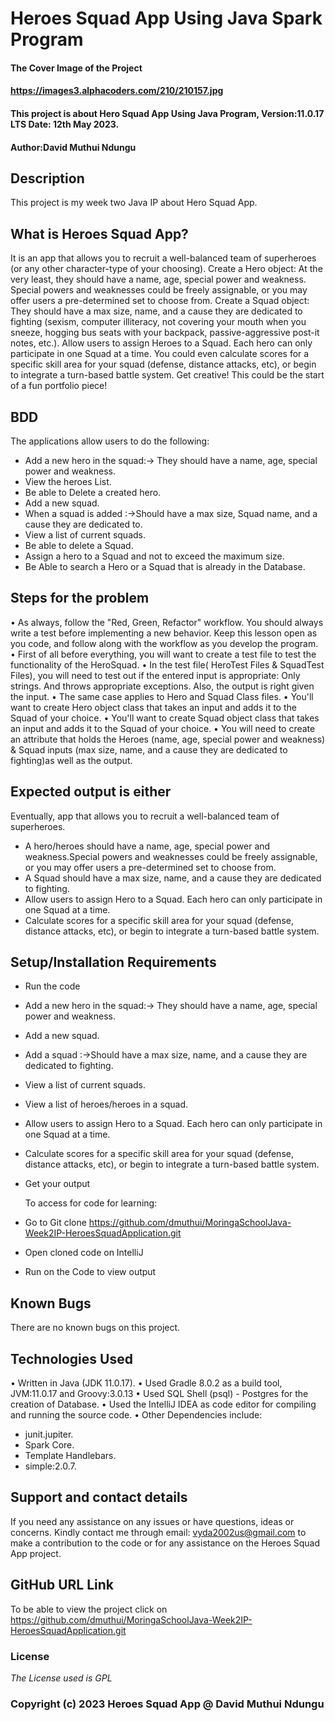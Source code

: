 # Heroes Squad App Using Java Spark Program
#### The Cover Image of the Project
#### https://images3.alphacoders.com/210/210157.jpg

#### This project is about Hero Squad App Using Java Program, Version:11.0.17 LTS Date: 12th May 2023.

#### Author:**David Muthui Ndungu**

## Description

This project is my week two Java IP about Hero Squad App.

## What is Heroes Squad App?
It is an app that allows you to recruit a well-balanced team of superheroes (or any other character-type of your choosing).
Create a Hero object: At the very least, they should have a name, age, special power and weakness. Special powers and weaknesses could be freely assignable, or you may offer users a pre-determined set to choose from.
Create a Squad object: They should have a max size, name, and a cause they are dedicated to fighting (sexism, computer illiteracy, not covering your mouth when you sneeze, hogging bus seats with your backpack, passive-aggressive post-it notes, etc.).
Allow users to assign Heroes to a Squad. Each hero can only participate in one Squad at a time.
You could even calculate scores for a specific skill area for your squad (defense, distance attacks, etc), or begin to integrate a turn-based battle system. Get creative! This could be the start of a fun portfolio piece!

## BDD
The applications allow users to do the following:
* Add a new hero in the squad:-> They should have a name, age, special power and weakness.
* View the heroes List.
* Be able to Delete a created hero.
* Add a new squad.
* When a squad is added :->Should have a max size, Squad name, and a cause they are dedicated to.
* View a list of current squads.
* Be able to delete a Squad.
* Assign a hero to a Squad and not to exceed the maximum size.
* Be Able to search a Hero or a Squad that is already in the Database.

## Steps for the problem
•   As always, follow the "Red, Green, Refactor" workflow. You should always write a test before implementing a new behavior. Keep this lesson open as you code, and follow along with the workflow as you develop the program.
•   First of all before everything, you will want to create a test file to test the functionality of the HeroSquad.
•   In the test file( HeroTest Files & SquadTest Files), you will need to test out if the entered input is appropriate: Only strings. And throws appropriate exceptions. Also, the output is right given the input.
•   The same case applies to Hero and Squad Class files.
•   You'll want to create Hero object class that takes an input and adds it to the Squad of your choice.
•   You'll want to create Squad object class that takes an input and adds it to the Squad of your choice.
•   You will need to create an attribute that holds the Heroes (name, age, special power and weakness) &
Squad inputs (max size, name, and a cause they are dedicated to fighting)as well as the output.


## **Expected output is either**
Eventually, app that allows you to recruit a well-balanced team of superheroes.
* A hero/heroes should have a name, age, special power and weakness.Special powers and weaknesses could be freely assignable, or you may offer users a pre-determined set to choose from.
* A Squad should have a max size, name, and a cause they are dedicated to fighting.
* Allow users to assign Hero to a Squad. Each hero can only participate in one Squad at a time.
* Calculate scores for a specific skill area for your squad (defense, distance attacks, etc), or begin to integrate a turn-based battle system.


## Setup/Installation Requirements
- Run the code
- Add a new hero in the squad:-> They should have a name, age, special power and weakness.
- Add a new squad.
- Add a squad :->Should have a max size, name, and a cause they are dedicated to fighting.
- View a list of current squads.
- View a list of heroes/heroes in a squad.
- Allow users to assign Hero to a Squad. Each hero can only participate in one Squad at a time.
- Calculate scores for a specific skill area for your squad (defense, distance attacks, etc), or begin to integrate a turn-based battle system.
- Get your output

  To access for code for learning:

- Go to Git clone https://github.com/dmuthui/MoringaSchoolJava-Week2IP-HeroesSquadApplication.git

- Open cloned code on IntelliJ
- Run on the Code to view output

## Known Bugs
There are no known bugs on this project.

## Technologies Used
•   Written in Java (JDK 11.0.17).
•   Used Gradle 8.0.2 as a build tool, JVM:11.0.17 and Groovy:3.0.13
•   Used SQL Shell (psql) - Postgres for the creation of Database.
•   Used the IntelliJ IDEA as code editor for compiling and running the source code.
•   Other Dependencies include:
-  junit.jupiter.
-  Spark Core.
-  Template Handlebars.
-  simple:2.0.7.


## Support and contact details
If you need any assistance on any issues or have questions, ideas or concerns. Kindly contact me through email: vyda2002us@gmail.com to make a contribution to the code or for any assistance on the Heroes Squad App project.

## GitHub URL Link
To be able to view the project click on https://github.com/dmuthui/MoringaSchoolJava-Week2IP-HeroesSquadApplication.git


### License
_The License used is GPL_

### Copyright (c) 2023 **Heroes Squad App @ David Muthui Ndungu**